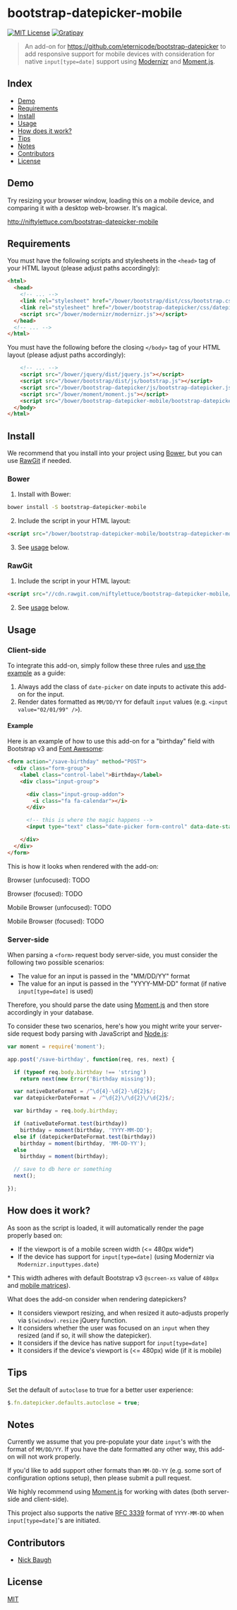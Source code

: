 
# bootstrap-datepicker-mobile

[![MIT License][license-image]][license-url]
[![Gratipay][gratipay-image]][gratipay-url]

> An add-on for <https://github.com/eternicode/bootstrap-datepicker> to add responsive support for mobile devices with consideration for native `input[type=date]` support using [Modernizr][modernizr] and [Moment.js][momentjs].

## Index

* [Demo](#demo)
* [Requirements](#requirements)
* [Install](#install)
* [Usage](#usage)
* [How does it work?](#how-does-it-work)
* [Tips](#tips)
* [Notes](#notes)
* [Contributors](#contributors)
* [License](#license)


## Demo

Try resizing your browser window, loading this on a mobile device, and comparing it with a desktop web-browser.  It's magical.

<http://niftylettuce.com/bootstrap-datepicker-mobile>


## Requirements

You must have the following scripts and stylesheets in the `<head>` tag of your HTML layout (please adjust paths accordingly):

```html
<html>
  <head>
    <!-- ... -->
    <link rel="stylesheet" href="/bower/bootstrap/dist/css/bootstrap.css">
    <link rel="stylesheet" href="/bower/bootstrap-datepicker/css/datepicker3.css">
    <script src="/bower/modernizr/modernizr.js"></script>
  </head>
  <!-- ... -->
</html>
```

You must have the following before the closing `</body>` tag of your HTML layout (please adjust paths accordingly):

```html
    <!-- ... -->
    <script src="/bower/jquery/dist/jquery.js"></script>
    <script src="/bower/bootstrap/dist/js/bootstrap.js"></script>
    <script src="/bower/bootstrap-datepicker/js/bootstrap-datepicker.js"></script>
    <script src="/bower/moment/moment.js"></script>
    <script src="/bower/bootstrap-datepicker-mobile/bootstrap-datepicker-mobile.js"></script>
  </body>
</html>
```

## Install

We recommend that you install into your project using [Bower][bower], but you can use [RawGit][rawgit] if needed.

### Bower

1. Install with Bower:

  ```bash
  bower install -S bootstrap-datepicker-mobile
  ```

2. Include the script in your HTML layout:

  ```html
  <script src="/bower/bootstrap-datepicker-mobile/bootstrap-datepicker-mobile.js"></script>
  ```

3. See [usage](#usage) below.

### RawGit

1. Include the script in your HTML layout:

  ```html
  <script src="//cdn.rawgit.com/niftylettuce/bootstrap-datepicker-mobile/master/bootstrap-datepicker-mobile.js"></script>
  ```

2. See [usage](#usage) below.


## Usage

### Client-side

To integrate this add-on, simply follow these three rules and [use the example](#example) as a guide:

1. Always add the class of `date-picker` on date inputs to activate this add-on for the input.
2. Render dates formatted as `MM/DD/YY` for default `input` values (e.g. `<input value="02/01/99" />`).

#### Example

Here is an example of how to use this add-on for a "birthday" field with Bootstrap v3 and [Font Awesome][font-awesome]:

```html
<form action="/save-birthday" method="POST">
  <div class="form-group">
    <label class="control-label">Birthday</label>
    <div class="input-group">

      <div class="input-group-addon">
        <i class="fa fa-calendar"></i>
      </div>

      <!-- this is where the magic happens -->
      <input type="text" class="date-picker form-control" data-date-start-view="decade" data-date-format="mm/dd/yy" data-date="02/01/99" value="02/01/99" name="birthday" placeholder="MM/DD/YY" />

    </div>
  </div>
</form>
```

This is how it looks when rendered with the add-on:

Browser (unfocused): TODO

Browser (focused): TODO

Mobile Browser (unfocused): TODO

Mobile Browser (focused): TODO

### Server-side

When parsing a `<form>` request body server-side, you must consider the following two possible scenarios:

* The value for an input is passed in the "MM/DD/YY" format
* The value for an input is passed in the "YYYY-MM-DD" format (if native `input[type=date]` is used)

Therefore, you should parse the date using [Moment.js][momentjs] and then store accordingly in your database.

To consider these two scenarios, here's how you might write your server-side request body parsing with JavaScript and [Node.js][nodejs]:

```js
var moment = require('moment');

app.post('/save-birthday', function(req, res, next) {

  if (typeof req.body.birthday !== 'string')
    return next(new Error('Birthday missing'));

  var nativeDateFormat = /^\d{4}-\d{2}-\d{2}$/;
  var datepickerDateFormat = /^\d{2}\/\d{2}\/\d{2}$/;

  var birthday = req.body.birthday;

  if (nativeDateFormat.test(birthday))
    birthday = moment(birthday, 'YYYY-MM-DD');
  else if (datepickerDateFormat.test(birthday))
    birthday = moment(birthday, 'MM-DD-YY');
  else
    birthday = moment(birthday);

  // save to db here or something
  next();

});
```


## How does it work?

As soon as the script is loaded, it will automatically render the page properly based on:

* If the viewport is of a mobile screen width (<= 480px wide\*)
* If the device has support for `input[type=date]` (using Modernizr via `Modernizr.inputtypes.date`)

\* This width adheres with default Bootstrap v3 `@screen-xs` value of `480px` and [mobile matrices][mobile-matrices]).

What does the add-on consider when rendering datepickers?

* It considers viewport resizing, and when resized it auto-adjusts properly via `$(window).resize` jQuery function.
* It considers whether the user was focused on an `input` when they resized (and if so, it will show the datepicker).
* It considers if the device has native support for `input[type=date]`
* It considers if the device's viewport is (<= 480px) wide (if it is mobile)


## Tips

Set the default of `autoclose` to true for a better user experience:

```js
$.fn.datepicker.defaults.autoclose = true;
```


## Notes

Currently we assume that you pre-populate your date `input`'s with the format of `MM/DD/YY`.  If you have the date formatted any other way, this add-on will not work properly.

If you'd like to add support other formats than `MM-DD-YY` (e.g. some sort of configuration options setup), then please submit a pull request.

We highly recommend using [Moment.js][momentjs] for working with dates (both server-side and client-side).

This project also supports the native [RFC 3339][rfc-3339] format of `YYYY-MM-DD` when `input[type=date]`'s are initiated.


## Contributors

* [Nick Baugh](https://github.com/niftylettuce)


## License

[MIT][license-url]


[bower]: http://bower.io
[rawgit]: http://rawgit.com
[bootstrap-datepicker]: https://github.com/eternicode/bootstrap-datepicker
[momentjs]: http://momentjs.com
[modernizr]: http://modernizr.com
[rfc-3339]: https://www.ietf.org/rfc/rfc3339.txt
[mobile-matrices]: https://github.com/h5bp/mobile-boilerplate/wiki/Mobile-Matrices
[font-awesome]: http://fontawesome.io
[license-image]: https://img.shields.io/badge/license-MIT-blue.svg?style=flat
[license-url]: LICENSE
[gratipay-image]: https://img.shields.io/gratipay/niftylettuce.svg?style=flat
[gratipay-url]: https://gratipay.com/niftylettuce
[nodejs]: http://nodejs.org
